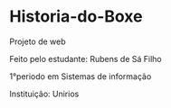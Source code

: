 # Historia-do-Boxe




Projeto de web

Feito pelo estudante: Rubens de Sá Filho

1°periodo em Sistemas de informação

Instituição: Unirios
